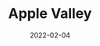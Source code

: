 ---
layout: photo_set
title: Apple Valley
directory_name: apple_valley
permalink: /apple_valley/
description: "An example photo gallery."
thumbnail_photo: 
date: "2022-02-04"

photos:
    set: apple_valley
    size: 3
---